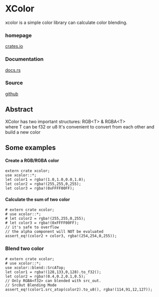 # XColor
xcolor is a simple color library can calculate color blending.
### homepage
[crates.io](https://crates.io/crates/xcolor)
### Documentation
[docs.rs](https://docs.rs/xcolor/)
### Source
[github](https://github.com/xstater/xcolor)
## Abstract
XColor has two important structures: RGB&lt;T&gt; & RGBA&lt;T&gt; <br>
where T can be f32 or u8
It's convenient to convert from each other and build a new color
## Some examples
#### Create a RGB/RGBA color
```
extern crate xcolor;
use xcolor::*;
let color1 = rgba!(1.0,1.0,0.0,1.0);
let color2 = rgba!(255,255,0,255);
let color3 = rgba!(0xFFFF00FF);
```
#### Calculate the sum of two color
```
# extern crate xcolor;
# use xcolor::*;
# let color2 = rgba!(255,255,0,255);
# let color3 = rgba!(0xFFFF00FF);
// it's safe to overflow
// the alpha component will NOT be evaluated
assert_eq!(color2 + color3, rgba!(254,254,0,255));
```
### Blend two color
```
# extern crate xcolor;
# use xcolor::*;
use xcolor::blend::SrcATop;
let color1 = rgba!(128,133,0,128).to_f32();
let color2 = rgba!(0.4,0.2,0.1,0.5);
// Only RGBA<f32> can blended with src_out.
// SrcOut Blending Mode
assert_eq!(color1.src_atop(color2).to_u8(), rgba!(114,91,12,127));
```
